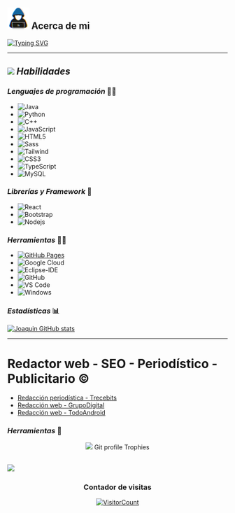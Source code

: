 ## <picture><img src = "https://github.com/0xAbdulKhalid/0xAbdulKhalid/raw/main/assets/mdImages/about_me.gif" width = 50px></picture> **Acerca de mi**

<a href="https://git.io/typing-svg"><img src="https://readme-typing-svg.demolab.com?font=Fira+Code&pause=1000&color=9691118A&random=false&width=435&lines=Hola%2C+%C2%BFC%C3%B3mo+est%C3%A1s%3F+;Me+llamo%3A+Jos%C3%A9+Joaqu%C3%ADn+Romero+Vargas,;pero+puedes+llamarme+Joaqu%C3%ADn....;Soy+Ingeniero+en+sistemas,;desarrollador+full+stack;+y+redactor+web+SEO;Gracias+por+visitar+mi+repositorio;Aqu%C3%AD+encontrar%C3%A1s+mis+proyectos;adem%C3%A1s%2C+de+informaci%C3%B3n+personal;Bienvenido+y+espero+lo+disfrutes!!!" alt="Typing SVG" /></a>

---
## <img src="https://media2.giphy.com/media/QssGEmpkyEOhBCb7e1/giphy.gif?cid=ecf05e47a0n3gi1bfqntqmob8g9aid1oyj2wr3ds3mg700bl&rid=giphy.gif" width ="25"><b> *Habilidades*</b>

### *Lenguajes de programación* 👨‍💻

- ![Java](https://img.shields.io/badge/-java-E34A86?style=flat-square&logo=java)
- ![Python](https://img.shields.io/badge/-Python-black?style=flat-square&logo=Python)
- ![C++](https://img.shields.io/badge/-C++-00599C?style=flat-square&logo=c)
- ![JavaScript](https://img.shields.io/badge/-JavaScript-black?style=flat-square&logo=javascript)
- ![HTML5](https://img.shields.io/badge/-HTML5-E34F26?style=flat-square&logo=html5&logoColor=white)
- ![Sass](https://img.shields.io/badge/-Sass-%23CC6699?style=flat-square&logo=sass&logoColor=ffffff)
- ![Tailwind](https://img.shields.io/badge/Tailwind_CSS-38B2AC?style=for-the-badge&logo=tailwind-css&logoColor=white)
- ![CSS3](https://img.shields.io/badge/-CSS3-1572B6?style=flat-square&logo=css3)
- ![TypeScript](https://img.shields.io/badge/-TypeScript-007ACC?style=flat-square&logo=typescript)
- ![MySQL](https://img.shields.io/badge/-MySQL-black?style=flat-square&logo=mysql)

### *Librerías y Framework* 🦾

- ![React](https://img.shields.io/badge/-React-black?style=flat-square&logo=react)
- ![Bootstrap](https://img.shields.io/badge/-Bootstrap-563D7C?style=flat-square&logo=bootstrap)
- ![Nodejs](https://img.shields.io/badge/-Nodejs-black?style=flat-square&logo=Node.js)

### *Herramientas* 🧑‍💻

- <a href="#"><img alt="GitHub Pages" src="https://img.shields.io/badge/GitHub%20Pages-%23327FC7.svg?logo=github&logoColor=white"></a>
- ![Google Cloud](https://img.shields.io/badge/Google%20Cloud-black?style=flat-square&logo=google-cloud)
- ![Eclipse-IDE](http://img.shields.io/badge/-Eclipse-2C2255?style=flat-square&logo=eclipse&logoColor=ffffff)
- ![GitHub](https://img.shields.io/badge/-GitHub-181717?style=flat-square&logo=github)
- ![VS Code](http://img.shields.io/badge/-VS%20Code-007ACC?style=flat-square&logo=visual-studio-code&logoColor=ffffff)
- ![Windows](http://img.shields.io/badge/-Windows-0078D6?style=flat-square&logo=windows&logoColor=ffffff)

### *Estadísticas* 📊

[![Joaquin GitHub stats](https://github-readme-stats.vercel.app/api?username=studjjrv&theme=highcontrast)](https://github.com/anuraghazra/github-readme-stats)

---

# Redactor web - SEO - Periodístico - Publicitario ©️

- [Redacción periodística - Trecebits](https://www.trecebits.com/author/joaquinromero/)
- [Redacción web - GrupoDigital](https://grupodigital360.com/author/joaquin-romero/)
- [Redacción web - TodoAndroid](https://www.todoandroid360.com/author/joaquin-romero/)

### *Herramientas* 📝


<p align="center"><img src="https://media.giphy.com/media/QaMcXSekUWx7aogAUr/giphy.gif" width="30" />&nbsp;Git profile Trophies</p><br>
<img src="https://github-profile-trophy.vercel.app/?username=OvinduWijethunge&theme=juicyfresh&no-bg=true" />

 <h3 align="center">Contador de visitas</h3>
<a align="center" href="https://profile-counter.glitch.me/{kajalkumari23}/count.svg">
  
 ![VisitorCount](https://profile-counter.glitch.me/{kajalkumari23}/count.svg)  
  
</a>


